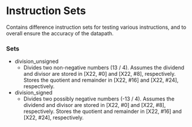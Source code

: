 # Instruction Sets

Contains difference instruction sets for testing various instructions, and to overall ensure the accuracy of the datapath.

### Sets

- division_unsigned
    - Divides two non-negative numbers (13 / 4). Assumes the dividend and divisor are stored in [X22, #0] and [X22, #8], respectively. Stores the quotient and remainder in [X22, #16] and [X22, #24], respectively.
- division_signed
    - Divides two possibly negative numbers (-13 / 4). Assumes the dividend and divisor are stored in [X22, #0] and [X22, #8], respectively. Stores the quotient and remainder in [X22, #16] and [X22, #24], respectively. 